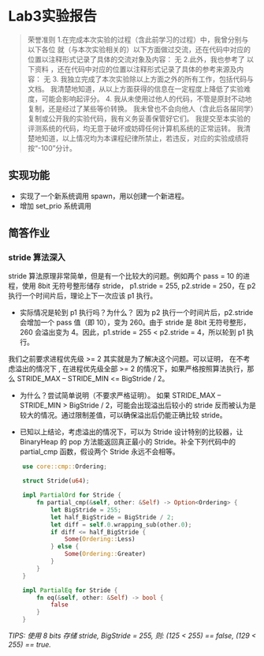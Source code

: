 # Lab3实验报告
>荣誉准则
    1.在完成本次实验的过程（含此前学习的过程）中，我曾分别与 以下各位 就（与本次实验相关的）以下方面做过交流，还在代码中对应的位置以注释形式记录了具体的交流对象及内容：
        无
    2.此外，我也参考了 以下资料 ，还在代码中对应的位置以注释形式记录了具体的参考来源及内容：
        无
        3. 我独立完成了本次实验除以上方面之外的所有工作，包括代码与文档。 我清楚地知道，从以上方面获得的信息在一定程度上降低了实验难度，可能会影响起评分。
        4. 我从未使用过他人的代码，不管是原封不动地复制，还是经过了某些等价转换。 我未曾也不会向他人（含此后各届同学）复制或公开我的实验代码，我有义务妥善保管好它们。 我提交至本实验的评测系统的代码，均无意于破坏或妨碍任何计算机系统的正常运转。 我清楚地知道，以上情况均为本课程纪律所禁止，若违反，对应的实验成绩将按“-100”分计。

## 实现功能
- 实现了一个新系统调用 spawn，用以创建一个新进程。
- 增加 set_prio 系统调用
## 简答作业
### stride 算法深入

stride 算法原理非常简单，但是有一个比较大的问题。例如两个 pass = 10 的进程，使用 8bit 无符号整形储存 stride， p1.stride = 255, p2.stride = 250，在 p2 执行一个时间片后，理论上下一次应该 p1 执行。

- 实际情况是轮到 p1 执行吗？为什么？
因为 p2 执行一个时间片后，p2.stride 会增加一个 pass 值（即 10），变为 260。由于 stride 是 8bit 无符号整形，260 会溢出变为 4。因此，p1.stride = 255 < p2.stride = 4，所以轮到 p1 执行。

我们之前要求进程优先级 >= 2 其实就是为了解决这个问题。可以证明， 在不考虑溢出的情况下 , 在进程优先级全部 >= 2 的情况下，如果严格按照算法执行，那么 STRIDE_MAX – STRIDE_MIN <= BigStride / 2。

- 为什么？尝试简单说明（不要求严格证明）。
如果 STRIDE_MAX – STRIDE_MIN > BigStride / 2，可能会出现溢出后较小的 stride 反而被认为是较大的情况。通过限制差值，可以确保溢出后仍能正确比较 stride。

- 已知以上结论，考虑溢出的情况下，可以为 Stride 设计特别的比较器，让 BinaryHeap<Stride> 的 pop 方法能返回真正最小的 Stride。补全下列代码中的 partial_cmp 函数，假设两个 Stride 永远不会相等。

```rust
    use core::cmp::Ordering;

    struct Stride(u64);

    impl PartialOrd for Stride {
        fn partial_cmp(&self, other: &Self) -> Option<Ordering> {
            let BigStride = 255;
            let half_BigStride = BigStride / 2;
            let diff = self.0.wrapping_sub(other.0);
            if diff <= half_BigStride {
                Some(Ordering::Less)
            } else {
                Some(Ordering::Greater)
            }
        }
    }

    impl PartialEq for Stride {
        fn eq(&self, other: &Self) -> bool {
            false
        }
    }
```
*TIPS: 使用 8 bits 存储 stride, BigStride = 255, 则: (125 < 255) == false, (129 < 255) == true.*
